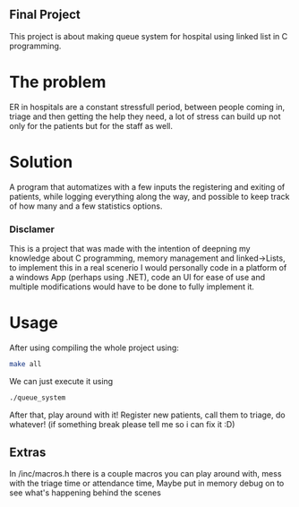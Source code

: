 ## Final Project
This project is about making queue system for hospital using linked list in C programming.

# The problem
ER in hospitals are a constant stressfull period, between people coming in, triage and then getting the help they need, a lot of stress can build up not only for the patients but for the staff as well.

# Solution
A program that automatizes with a few inputs the registering and exiting of patients, while logging everything along the way, and possible to keep track of how many and a few statistics options.

### Disclamer
This is a project that was made with the intention of deepning my knowledge about C programming, memory management and linked->Lists, to implement this in a real scenerio I would personally code in a platform of a windows App (perhaps using .NET), code an UI for ease of use and multiple modifications would have to be done to fully implement it.

# Usage
After using compiling the whole project using:
```bash
make all
```
We can just execute it using
```bash
./queue_system
```
After that, play around with it! Register new patients, call them to triage, do whatever! (if something break please tell me so i can fix it :D)

## Extras
In /inc/macros.h there is a couple macros you can play around with, mess with the triage time or attendance time, Maybe put in memory debug on to see what's happening behind the scenes
